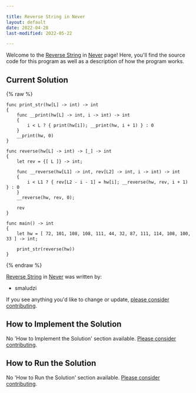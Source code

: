```yaml
---

title: Reverse String in Never
layout: default
date: 2022-04-28
last-modified: 2022-05-22

---
```


Welcome to the [Reverse String](https://sampleprograms.io/projects/reverse-string) in [Never](https://sampleprograms.io/languages/never) page! Here, you'll find the source code for this program as well as a description of how the program works.

## Current Solution

{% raw %}

```never
func print_str(hw[L] -> int) -> int
{
    func __print(hw[L] -> int, i -> int) -> int
    {
        i < L ? { print(hw[i]); __print(hw, i + 1) } : 0
    }
    __print(hw, 0)
}

func reverse(hw[L] -> int) -> [_] -> int
{
    let rev = {[ L ]} -> int;
    
    func __reverse(hw[L1] -> int, rev[L2] -> int, i -> int) -> int
    {
        i < L1 ? { rev[L2 - i - 1] = hw[i]; __reverse(hw, rev, i + 1) } : 0 
    }
    __reverse(hw, rev, 0);

    rev
}

func main() -> int
{
    let hw = [ 72, 101, 108, 108, 111, 44, 32, 87, 111, 114, 108, 100, 33 ] -> int;
    
    print_str(reverse(hw))
}
```

{% endraw %}

[Reverse String](https://sampleprograms.io/projects/reverse-string) in [Never](https://sampleprograms.io/languages/never) was written by:

- smaludzi

If you see anything you'd like to change or update, [please consider contributing](https://github.com/TheRenegadeCoder/sample-programs).

## How to Implement the Solution

No 'How to Implement the Solution' section available. [Please consider contributing](https://github.com/TheRenegadeCoder/sample-programs-website).

## How to Run the Solution

No 'How to Run the Solution' section available. [Please consider contributing](https://github.com/TheRenegadeCoder/sample-programs-website).